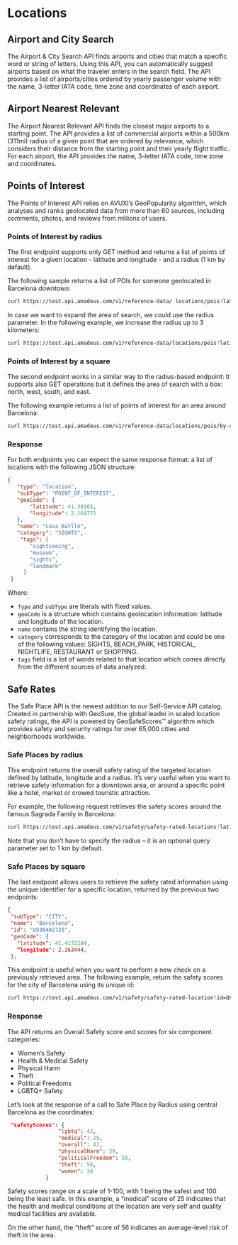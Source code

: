 # Locations

## Airport and City Search

The Airport & City Search API finds airports and cities that match a specific
word or string of letters. Using this API, you can automatically suggest
airports based on what the traveler enters in the search field. The API
provides a list of airports/cities ordered by yearly passenger volume with the
name, 3-letter IATA code, time zone and coordinates of each airport.

## Airport Nearest Relevant

The Airport Nearest Relevant API finds the closest major airports to a starting
point. The API provides a list of commercial airports within a 500km (311mi)
radius of a given point that are ordered by relevance, which considers their
distance from the starting point and their yearly flight traffic. For each
airport, the API provides the name, 3-letter IATA code, time zone and
coordinates.

## Points of Interest

The Points of Interest API relies on AVUXI’s GeoPopularity algorithm, which
analyses and ranks geolocated data from more than 60 sources, including
comments, photos, and reviews from millions of users.

### Points of Interest by radius

The first endpoint supports only GET method and returns a list of points of
interest for a given location - latitude and longitude - and a radius (1 km by
default).

The following sample returns a list of POIs for someone geolocated in Barcelona downtown: 

```bash
curl https://test.api.amadeus.com/v1/reference-data/ locations/pois?latitude=41.397158&longitude=2.160873
```

In case we want to expand the area of search, we could use the radius parameter. In the following example, we increase the radius up to 3 kilometers:

```bash
curl https://test.api.amadeus.com/v1/reference-data/locations/pois?latitude=41.397158&longitude=2.160873&radius=3
```

### Points of Interest by a square

The second endpoint works in a similar way to the radius-based endpoint: It
supports also GET operations but it defines the area of search with a box:
north, west, south, and east.

The following example returns a list of points of interest for an area around Barcelona:

```bash
curl https://test.api.amadeus.com/v1/reference-data/locations/pois/by-square?north=41.397158&west=2.160873&south=41.394582&east=2.177181   
```

### Response

For both endpoints you can expect the same response format: a list of locations with the following JSON structure:

```json
{
   "type": "location",
   "subType": "POINT_OF_INTEREST",
   "geoCode": {
       "latitude": 41.39165,
       "longitude": 2.164772
   },
   "name": "Casa Batlló",
   "category": "SIGHTS",
    "tags": [
       "sightseeing",
       "museum",
       "sights",
       "landmark"
     ]
 }
```

Where:

- `Type` and `subType` are literals with fixed values.
- `geoCode` is a structure which contains geolocation information: latitude and longitude of the location.
- `name` contains the string identifying the location.
- `category` corresponds to the category of the location and could be one of the following values: SIGHTS, BEACH_PARK, HISTORICAL, NIGHTLIFE, RESTAURANT or SHOPPING.
- `tags` field is a list of words related to that location which comes directly from the different sources of data analyzed.

## Safe Rates

The Safe Place API is the newest addition to our Self-Service API catalog.
Created in partnership with GeoSure, the global leader in scaled location
safety ratings, the API is powered by GeoSafeScores™ algorithm which provides
safety and security ratings for over 65,000 cities and neighborhoods worldwide.  

### Safe Places by radius 

This endpoint returns the overall safety rating of the targeted location defined by latitude, longitude and a radius. It’s very useful when you want to retrieve safety information for a downtown area, or around a specific point like a hotel, market or crowed touristic attraction.  

For example, the following request retrieves the safety scores around the famous Sagrada Family in Barcelona: 

```bash
curl https://test.api.amadeus.com/v1/safety/safety-rated-locations?latitude= 41.403749&longitude= 2.174387 
```

Note that you don’t have to specify the radius – it is an optional query parameter set to 1 km by default.

### Safe Places by square  

The last endpoint allows users to retrieve the safety rated information using the unique identifier for a specific location, returned by the previous two endpoints: 

```json
{ 
 "subType": "CITY", 
 "name": "Barcelona", 
 "id": "Q930402725", 
 "geoCode": { 
   "latitude": 41.4172284, 
   “longitude": 2.163444, 
 }, 
```
 
This endpoint is useful when you want to perform a new check on a previously retrieved area. The following example, return the safety scores for the city of Barcelona using its unique id: 

```bash
curl https://test.api.amadeus.com/v1/safety/safety-rated-location?id=Q930402725", 
```

### Response

The API returns an Overall Safety score and scores for six component categories:

- Women’s Safety 
- Health & Medical Safety 
- Physical Harm 
- Theft 
- Political Freedoms 
- LGBTQ+ Safety 

Let’s look at the response of a call to Safe Place by Radius using central Barcelona as the coordinates:

```json
 "safetyScores": { 
                "lgbtq": 42, 
                "medical": 25, 
                "overall": 47, 
                "physicalHarm": 39, 
                "politicalFreedom": 50, 
                "theft": 56, 
                "women": 34 
            } 
```

Safety scores range on a scale of 1-100, with 1 being the safest and 100 being
the least safe. In this example, a “medical” score of 25 indicates that the
health and medical conditions at the location are very self and quality medical
facilities are available.   

On the other hand, the “theft” score of 56 indicates an average-level risk of
theft in the area.

